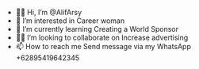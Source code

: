 - 👋🏻 Hi, I’m @AlifArsy
- 👀 I’m interested in Career woman
- 🌱 I’m currently learning Creating a World Sponsor
- 🤝🏻 I’m looking to collaborate on Increase advertising
- 📫 How to reach me Send message via my WhatsApp +62895419642345

<!---
AlifArsy/AlifArsy is a ✨ special ✨ repository because its `README.md` (this file) appears on your GitHub profile.
You can click the Preview link to take a look at your changes.
--->

